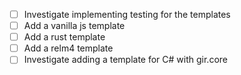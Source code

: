 - [ ] Investigate implementing testing for the templates
- [ ] Add a vanilla js template
- [ ] Add a rust template
- [ ] Add a relm4 template
- [ ] Investigate adding a template for C# with gir.core